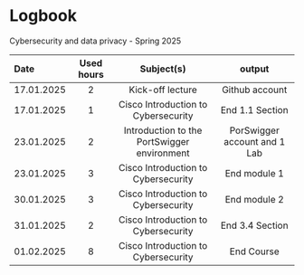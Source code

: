 # Logbook
Cybersecurity and data privacy - Spring 2025

| Date  | Used hours | Subject(s) |  output |
| :---         |     :---:      |     :---:      |     :---:      |
| 17.01.2025 | 2 | Kick-off lecture  | Github account   |
| 17.01.2025 | 1 | Cisco Introduction to Cybersecurity  | End 1.1 Section  |
| 23.01.2025 | 2 | Introduction to the PortSwigger environment  | PorSwigger account and 1 Lab |
| 23.01.2025 | 3 | Cisco Introduction to Cybersecurity  | End module 1  |
| 30.01.2025 | 3 | Cisco Introduction to Cybersecurity  | End module 2  |
| 31.01.2025 | 2 | Cisco Introduction to Cybersecurity  | End 3.4 Section  |
| 01.02.2025 | 8 | Cisco Introduction to Cybersecurity  | End Course  |
